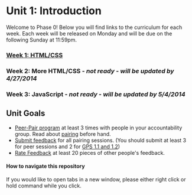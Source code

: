 # Unit 1: Introduction

Welcome to Phase 0! Below you will find links to the curriculum for each week. Each week will be released on Monday and will be due on the following Sunday at 11:59pm.

### [Week 1: HTML/CSS](week_1)
### Week 2: More HTML/CSS - *not ready - will be updated by 4/27/2014*
### Week 3: JavaScript - *not ready - will be updated by 5/4/2014*

## Unit Goals
- [Peer-Pair program](https://github.com/Devbootcamp/phase_0_handbook/blob/master/peer-pairing_sessions.md) at least 3 times with people in your accountability group. Read about [pairing](https://github.com/Devbootcamp/phase_0_handbook/blob/master/pairing_in_phase_0.md) before hand. 
- [Submit feedback](https://socrates.devbootcamp.com/feedback/new) for all pairing sessions. (You should submit at least 3 for peer sessions and 2 for [GPS 1.1 and 1.2](https://github.com/Devbootcamp/phase_0_handbook/blob/master/guided_pairing_sessions.md))
- [Rate Feedback](https://socrates.devbootcamp.com/feedback) at least 20 pieces of other people's feedback. 

#### How to navigate this repository
If you would like to open tabs in a new window, please either right click or hold command while you click. 

